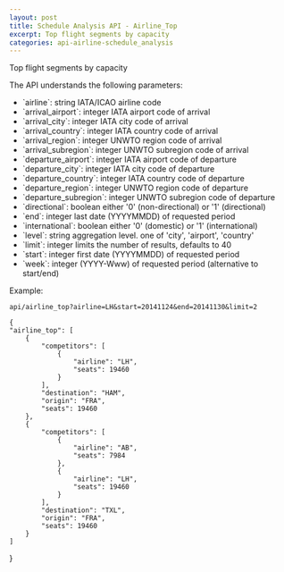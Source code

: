 ```yaml
---
layout: post
title: Schedule Analysis API - Airline_Top
excerpt: Top flight segments by capacity
categories: api-airline-schedule_analysis
---
```


Top flight segments by capacity

The API understands the following parameters:
<ul>
<li>`airline`: string IATA/ICAO airline code</li>
<li>`arrival_airport`: integer IATA airport code of arrival</li>
<li>`arrival_city`: integer IATA city code of arrival</li>
<li>`arrival_country`: integer IATA country code of arrival</li>
<li>`arrival_region`: integer UNWTO region code of arrival</li>
<li>`arrival_subregion`: integer UNWTO subregion code of arrival</li>
<li>`departure_airport`: integer IATA airport code of departure</li>
<li>`departure_city`: integer IATA city code of departure</li>
<li>`departure_country`: integer IATA country code of departure</li>
<li>`departure_region`: integer UNWTO region code of departure</li>
<li>`departure_subregion`: integer UNWTO subregion code of departure</li>
<li>`directional`: boolean either '0' (non-directional) or '1' (directional)</li>
<li>`end`: integer last date (YYYYMMDD) of requested period</li>
<li>`international`: boolean either '0' (domestic) or '1' (international)</li>
<li>`level`: string aggregation level. one of 'city', 'airport', 'country'</li>
<li>`limit`: integer limits the number of results, defaults to 40</li>
<li>`start`: integer first date (YYYYMMDD) of requested period</li>
<li>`week`: integer (YYYY-Www) of requested period (alternative to start/end)</li>
</ul>

Example:

    api/airline_top?airline=LH&start=20141124&end=20141130&limit=2

    {
    "airline_top": [
        {
            "competitors": [
                {
                    "airline": "LH", 
                    "seats": 19460
                }
            ], 
            "destination": "HAM", 
            "origin": "FRA", 
            "seats": 19460
        }, 
        {
            "competitors": [
                {
                    "airline": "AB", 
                    "seats": 7984
                }, 
                {
                    "airline": "LH", 
                    "seats": 19460
                }
            ], 
            "destination": "TXL", 
            "origin": "FRA", 
            "seats": 19460
        }
    ]
}
